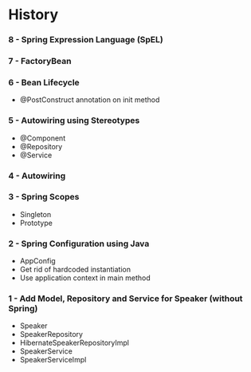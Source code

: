 # History

### 8 - Spring Expression Language (SpEL)

### 7 - FactoryBean

### 6 - Bean Lifecycle
* @PostConstruct annotation on init method

### 5 - Autowiring using Stereotypes
* @Component
* @Repository
* @Service

### 4 - Autowiring

### 3 - Spring Scopes
* Singleton
* Prototype

### 2 - Spring Configuration using Java
* AppConfig
* Get rid of hardcoded instantiation
* Use application context in main method

### 1 - Add Model, Repository and Service for Speaker (without Spring)
* Speaker
* SpeakerRepository
* HibernateSpeakerRepositoryImpl
* SpeakerService
* SpeakerServiceImpl
